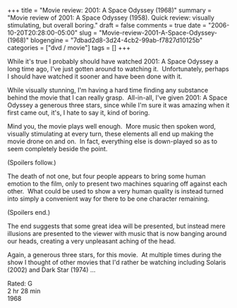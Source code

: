 +++
title = "Movie review: 2001: A Space Odyssey (1968)"
summary = "Movie review of 2001: A Space Odyssey (1958).  Quick review: visually stimulating, but overall boring."
draft = false
comments = true
date = "2006-10-20T20:28:00-05:00"
slug = "Movie-review-2001-A-Space-Odyssey-(1968)"
blogengine = "7dbad2d8-3d24-4cb2-99ab-f7827d10125b"
categories = ["dvd / movie"]
tags = []
+++

<p>
While it&#39;s true I probably should have watched 2001: A Space Odyssey a long time ago, I&#39;ve just gotten around to watching it.&nbsp; Unfortunately, perhaps I should have watched it sooner and have been done with it.
</p>
<p>
While visually stunning, I&#39;m having a hard time finding any substance behind the movie that I can really grasp.&nbsp; All-in-all, I&#39;ve given 2001: A Space Odyssey a generous three stars, since while I&#39;m sure it was amazing when it first came out, it&#39;s, I hate to say it, kind of boring.
</p>
<p>
Mind you, the movie plays well enough.&nbsp; More music then spoken word, visually stimulating at every turn, these elements all end up making the movie drone on and on.&nbsp; In fact, everything else is down-played so as to seem completely beside the point.
</p>
<p>
(Spoilers follow.)
</p>
<p>
The death of not one, but four people appears to bring some human emotion to the film, only to present two machines squaring off against each other.&nbsp; What could be used to show a very human quality is instead turned into simply a convenient way for there to be one character remaining.
</p>
<p>
(Spoilers end.)
</p>
<p>
The end suggests that some great idea will be presented, but instead mere illusions are presented to the viewer with music that is now banging around our heads, creating a very unpleasant aching of the head.
</p>
<p>
Again, a generous three stars, for this movie.&nbsp; At multiple times during the show I thought of other movies that I&#39;d rather be watching including Solaris (2002) and Dark Star (1974) ...
</p>
<p>
Rated: G<br />
2 hr 28 min<br />
1968
</p>

